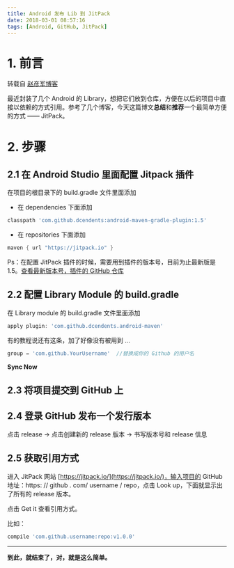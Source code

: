 ```yaml
---
title: Android 发布 Lib 到 JitPack
date: 2018-03-01 08:57:16
tags: [Android, GitHub, JitPack]
---
```

# 1. 前言

转载自 [赵彦军博客](http://www.cnblogs.com/zhaoyanjun/p/5942616.html)

最近封装了几个 Android 的  Library，想把它们放到仓库，方便在以后的项目中直接以依赖的方式引用。参考了几个博客，今天这篇博文**总结**和**推荐**一个最简单方便的方式 —— JitPack。
<!--more-->

# 2. 步骤
## 2.1 在 Android Studio 里面配置 Jitpack 插件

在项目的根目录下的 build.gradle 文件里面添加

 - 在 dependencies 下面添加
``` groovy
classpath 'com.github.dcendents:android-maven-gradle-plugin:1.5'
```

 - 在 repositories 下面添加
```  groovy
maven { url "https://jitpack.io" }
```

Ps：在配置 JitPack 插件的时候，需要用到插件的版本号，目前为止最新版是 1.5。[查看最新版本号，插件的 GitHub 仓库](https://github.com/dcendents/android-maven-gradle-plugin)

## 2.2 配置 Library Module 的 build.gradle

在 Library module 的 build.gradle 文件里面添加
``` groovy
apply plugin: 'com.github.dcendents.android-maven'
```

有的教程说还有这条，加了好像没有被用到 ...
``` groovy
group = 'com.github.YourUsername'  //替换成你的 Github 的用户名
```

**Sync Now**

## 2.3 将项目提交到 GitHub 上

## 2.4 登录 GitHub 发布一个发行版本

点击 release -> 点击创建新的 release 版本 -> 书写版本号和 release 信息

## 2.5 获取引用方式
进入 JitPack 网站 [https://jitpack.io/](https://jitpack.io/)，输入项目的 GitHub 地址：https: // github . com/ username / repo，点击 Look up，下面就显示出了所有的 release 版本。

点击 Get it 查看引用方式。

比如：
``` groovy
compile 'com.github.username:repo:v1.0.0'
```

---

**到此，就结束了，对，就是这么简单。**


